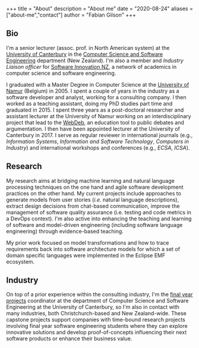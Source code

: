 +++
title = "About"
description = "About me"
date = "2020-08-24"
aliases = ["about-me","contact"]
author = "Fabian Gilson"
+++

## Bio

I'm a senior lecturer (assoc. prof. in North American system) at the [University of Canterbury](https://www.canterbury.ac.nz) in the [Computer Science and Software Engineering](https://csse.canterbury.ac.nz/) department (New Zealand). I'm also a member and _Industry Liaison officer_ for [Software Innovation NZ](https://softwareinnovation.nz), a network of academics in computer science and software engineering.

I graduated with a Master Degree in Computer Science at the [University of Namur](https://www.unamur.be/en/) (Belgium) in 2005. I spent a couple of years in the industry as a software developer and analyst, working for a consulting company. I then worked as a teaching assistant, doing my PhD studies part time and graduated in 2015. I spent three years as a post-doctoral researcher and assistant lecturer at the University of Namur working on an interdisciplinary project that lead to the [WebDeb](https://webdeb.be), an education tool to public debates and argumentation. I then have been appointed lecturer at the University of Canterbury in 2017. I serve as regular reviewer in international journals (e.g., _Information Systems_, _Information and Software Technology_, _Computers in Industry_) and international workshops and conferences (e.g., _ECSA_, _ICSA_).

## Research

My research aims at bridging machine learning and natural language processing techniques on the one hand and agile software development practices on the other hand. My current projects include approaches to generate models from user stories (_i.e._ natural language descriptions), extract design decisions from chat-based communication, improve the management of software quality assurance (i.e. testing and code metrics in a DevOps context). I'm also active into enhancing the teaching and learning of software and model-driven engineering (including software language engineering) through evidence-based teaching.

My prior work focused on model transformations and how to trace requirements back into software architecture models for which a set of domain specific languages were implemented in the Eclipse EMF ecosystem.

## Industry

On top of a prior experience within the consulting industry, I'm the [final year projects](https://www.csse.canterbury.ac.nz/seng/showcase402/) coordinator at the department of Computer Science and Software Engineering at the University of Canterbury, so I'm also in contact with many industries, both Christchurch-based and New Zealand-wide. These capstone projects support companies with time-bound research projects involving final year software engineering students where they can explore innovative solutions and develop proof-of-concepts influencing their next software products or enhance their business value.

